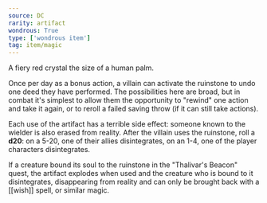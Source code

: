 ```yaml
---
source: DC
rarity: artifact
wondrous: True
type: ['wondrous item']
tag: item/magic
---
```


A fiery red crystal the size of a human palm.

Once per day as a bonus action, a villain can activate the ruinstone to undo one deed they have performed. The possibilities here are broad, but in combat it's simplest to allow them the opportunity to "rewind" one action and take it again, or to reroll a failed saving throw (if it can still take actions).

Each use of the artifact has a terrible side effect: someone known to the wielder is also erased from reality. After the villain uses the ruinstone, roll a **d20**: on a 5-20, one of their allies disintegrates, on an 1-4, one of the player characters disintegrates.

If a creature bound its soul to the ruinstone in the "Thalivar's Beacon" quest, the artifact explodes when used and the creature who is bound to it disintegrates, disappearing from reality and can only be brought back with a [[wish]] spell, or similar magic.


